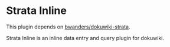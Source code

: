 Strata Inline
=============

This plugin depends on [bwanders/dokuwiki-strata](https://github.com/bwanders/dokuwiki-strata).

Strata Inline is an inline data entry and query plugin for dokuwiki.

